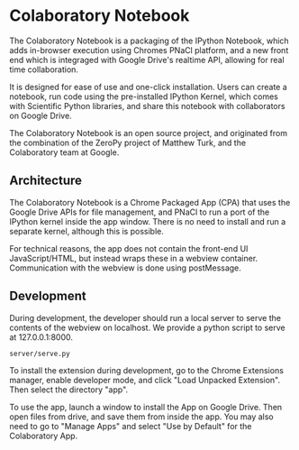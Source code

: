 # Colaboratory Notebook

The Colaboratory Notebook is a packaging of the IPython Notebook, which adds in-browser execution using Chromes PNaCl platform, and a new front end which is integraged with Google Drive's realtime API, allowing for real time collaboration.

It is designed for ease of use and one-click installation.  Users can create a notebook, run code using the pre-installed IPython Kernel, which comes with Scientific Python libraries, and share this notebook with collaborators on Google Drive.

The Colaboratory Notebook is an open source project, and originated from the combination of the ZeroPy project of Matthew Turk, and the Colaboratory team at Google.

## Architecture

The Colaboratory Notebook is a Chrome Packaged App (CPA) that uses the Google Drive APIs for file management, and PNaCl to run a port of the IPython kernel inside the app window.  There is no need to install and run a separate kernel, although this is possible.

For technical reasons, the app does not contain the front-end UI JavaScript/HTML, but instead wraps these in a webview container.  Communication with the webview is done using postMessage.

## Development

During development, the developer should run a local server to serve the contents of the webview on localhost.  We provide a python script to serve at 127.0.0.1:8000.
```Shell
server/serve.py
```

To install the extension during development, go to the Chrome Extensions manager, enable developer mode, and click "Load Unpacked Extension".  Then select the directory "app".

To use the app, launch a window to install the App on Google Drive.  Then open files from drive, and save them from inside the app.  You may also need to go to "Manage Apps" and select "Use by Default" for the Colaboratory App.
